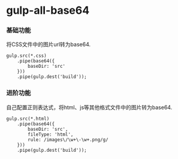 # gulp-all-base64 #
### 基础功能
将CSS文件中的图片url转为base64.
    
    gulp.src(*.css)
        .pipe(base64({
            baseDir: 'src'
        }))
        .pipe(gulp.dest('build'));

### 进阶功能
自己配置正则表达式，将html、js等其他格式文件中的图片转为base64.

    gulp.src(*.html)
        .pipe(base64({
            baseDir: 'src',
            fileType: 'html',
            rule: /images\/\w+\-\w+.png/g/
        }))
        .pipe(gulp.dest('build'));
